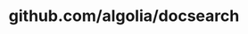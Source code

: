---
layout: post
title: github.com/algolia/docsearch
categories: link
tags: [انگلیسی, گیت‌هاب, برنامه‌نویسی]
---